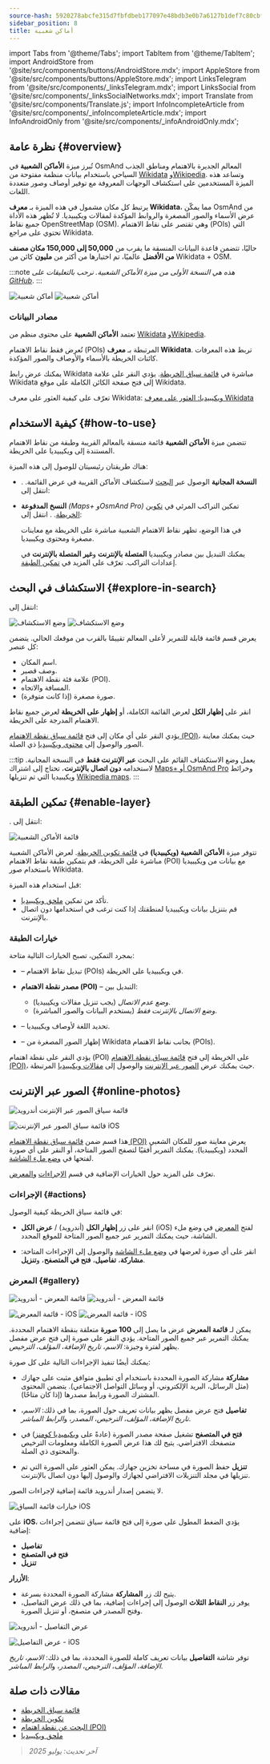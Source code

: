 ```yaml
---
source-hash: 5920278abcfe315d7fbfdbeb177097e48bdb3e0b7a6127b1def7c80cbfc2a59a
sidebar_position: 8
title: أماكن شعبية
---
```

import Tabs from '@theme/Tabs';
import TabItem from '@theme/TabItem';
import AndroidStore from '@site/src/components/buttons/AndroidStore.mdx';
import AppleStore from '@site/src/components/buttons/AppleStore.mdx';
import LinksTelegram from '@site/src/components/_linksTelegram.mdx';
import LinksSocial from '@site/src/components/_linksSocialNetworks.mdx';
import Translate from '@site/src/components/Translate.js';
import InfoIncompleteArticle from '@site/src/components/_infoIncompleteArticle.mdx';
import InfoAndroidOnly from '@site/src/components/_infoAndroidOnly.mdx';


<InfoIncompleteArticle/>


## نظرة عامة {#overview}

تُبرز ميزة **الأماكن الشعبية** في OsmAnd المعالم الجديرة بالاهتمام ومناطق الجذب السياحي باستخدام بيانات منظمة مفتوحة من [Wikidata](https://www.wikidata.org) و[Wikipedia](https://www.wikipedia.org/). وتساعد هذه الميزة المستخدمين على استكشاف الوجهات المعروفة مع توفير أوصاف وصور متعددة اللغات.

يرتبط كل مكان مشمول في هذه الميزة بـ **معرف Wikidata**، مما يمكّن OsmAnd من عرض الأسماء والصور المصغرة والروابط المؤكدة لمقالات ويكيبيديا. لا تُظهر هذه الأداة جميع نقاط OpenStreetMap (OSM). وهي تقتصر على نقاط الاهتمام (POIs) التي تحتوي على مراجع Wikidata.

حاليًا، تتضمن قاعدة البيانات المنسقة ما يقرب من **50,000 إلى 150,000 مكان مصنف من الأفضل** عالميًا، تم اختيارها من أكثر من **مليون** كائن من Wikidata + OSM.

:::note
*هذه هي النسخة الأولى من ميزة الأماكن الشعبية. نرحب بالتعليقات على [GitHub](https://github.com/osmandapp/OsmAnd)*.
:::

<Tabs groupId="operating-systems" queryString="current-os">

<TabItem value="android" label="أندرويد">

![أماكن شعبية](@site/static/img/map/popular_places/popular_places.png) ![أماكن شعبية](@site/static/img/map/popular_places/popular_places_1.png)

</TabItem>

</Tabs>


### مصادر البيانات

تعتمد **الأماكن الشعبية** على محتوى منظم من [Wikidata](https://www.wikidata.org) و[Wikipedia](https://www.wikipedia.org/).

تُعرض فقط نقاط الاهتمام (POIs) المرتبطة بـ **معرف Wikidata**. تربط هذه المعرفات كائنات الخريطة بالأسماء والأوصاف والصور المؤكدة.

يمكنك عرض رابط Wikidata مباشرة في [قائمة سياق الخريطة](../map/map-context-menu.md). يؤدي النقر على علامة Wikidata إلى فتح صفحة الكائن الكاملة على موقع Wikidata.

تعرّف على كيفية العثور على معرف Wikidata: [ويكيبيديا: العثور على معرف Wikidata](https://en.wikipedia.org/wiki/Wikipedia:Finding_a_Wikidata_ID)


## كيفية الاستخدام {#how-to-use}

<InfoAndroidOnly/>

تتضمن ميزة **الأماكن الشعبية** قائمة منسقة بالمعالم القريبة وطبقة من نقاط الاهتمام المستندة إلى ويكيبيديا على الخريطة.

هناك طريقتان رئيسيتان للوصول إلى هذه الميزة:

- **النسخة المجانية**
  الوصول عبر [البحث](#explore-in-search) لاستكشاف الأماكن القريبة في عرض القائمة.
  *<Translate android="true" ids="android_button_seq"/>*. انتقل إلى: *<Translate android="true" ids="map_widget_search,shared_string_explore,popular_places_nearby"/>*

- **النسخ المدفوعة** *(Maps+ وOsmAnd Pro)*
  تمكين التراكب المرئي في [تكوين الخريطة](#enable-layer).
  *<Translate android="true" ids="android_button_seq"/>*. انتقل إلى: *<Translate android="true" ids="shared_string_menu,configure_map,poi_osmwiki"/>*

  في هذا الوضع، تظهر نقاط الاهتمام الشعبية مباشرة على الخريطة مع معاينات مصغرة ومحتوى ويكيبيديا.

  يمكنك التبديل بين مصادر ويكيبيديا **المتصلة بالإنترنت** و**غير المتصلة بالإنترنت** في إعدادات التراكب. تعرّف على المزيد في [تمكين الطبقة](#enable-layer).


## الاستكشاف في البحث {#explore-in-search}

<InfoAndroidOnly/>

<Tabs groupId="operating-systems" queryString="current-os">

<TabItem value="android" label="أندرويد">

انتقل إلى: *<Translate android="true" ids="map_widget_search,shared_string_explore,popular_places_nearby"/>*

![وضع الاستكشاف](@site/static/img/map/popular_places/popular_places_search.png)
![وضع الاستكشاف](@site/static/img/map/popular_places/popular_places_search_2.png)

</TabItem>

</Tabs>

يعرض قسم **<Translate android="true" ids="popular_places_nearby"/>** قائمة قابلة للتمرير لأعلى المعالم تقييمًا بالقرب من موقعك الحالي. يتضمن كل عنصر:

- اسم المكان.
- وصف قصير.
- علامة فئة نقطة الاهتمام (POI).
- المسافة والاتجاه.
- صورة مصغرة (إذا كانت متوفرة).

انقر على **إظهار الكل** لعرض القائمة الكاملة، أو **إظهار على الخريطة** لعرض جميع نقاط الاهتمام المدرجة على الخريطة.

يؤدي النقر على أي مكان إلى فتح [قائمة سياق نقطة الاهتمام (POI)](./map-context-menu.md)، حيث يمكنك معاينة الصور والوصول إلى [محتوى ويكيبيديا](../plugins/wikipedia.md) ذي الصلة.

:::tip
يعمل وضع الاستكشاف القائم على البحث **عبر الإنترنت فقط** في النسخة المجانية.
لاستخدامه **دون اتصال بالإنترنت**، تحتاج إلى اشتراك [Maps+ أو OsmAnd Pro](../purchases/android.md) وخرائط ويكيبيديا التي تم تنزيلها [Wikipedia maps](../plugins/wikipedia.md).
:::


## تمكين الطبقة {#enable-layer}

<InfoAndroidOnly/>

<Tabs groupId="operating-systems" queryString="current-os">

<TabItem value="android" label="أندرويد">

**<Translate android="true" ids="android_button_seq"/>**. انتقل إلى: *<Translate android="true" ids="shared_string_menu,configure_map,poi_osmwiki"/>*

![قائمة الأماكن الشعبية](@site/static/img/map/popular_places/popular_places_menu.png)

</TabItem>

</Tabs>

تتوفر ميزة **الأماكن الشعبية (ويكيبيديا)** في [قائمة تكوين الخريطة](./configure-map-menu.md). لعرض الأماكن الشعبية مباشرة على الخريطة، قم بتمكين طبقة نقاط الاهتمام (POI) مع بيانات من ويكيبيديا باستخدام صور Wikidata.

قبل استخدام هذه الميزة:

- تأكد من تمكين [ملحق ويكيبيديا](../plugins/wikipedia.md).
- قم بتنزيل بيانات ويكيبيديا لمنطقتك إذا كنت ترغب في استخدامها دون اتصال بالإنترنت.

### خيارات الطبقة

بمجرد التمكين، تصبح الخيارات التالية متاحة:

- **<Translate android="true" ids="poi_osmwiki"/>** – تبديل نقاط الاهتمام (POIs) في ويكيبيديا على الخريطة.

- **مصدر نقطة الاهتمام (POI)** – التبديل بين:
  - *وضع عدم الاتصال* (يجب تنزيل مقالات ويكيبيديا).
  - *وضع الاتصال بالإنترنت فقط* (يستخدم البيانات والصور المباشرة).

- **<Translate android="true" ids="shared_string_language"/>** – تحديد اللغة لأوصاف ويكيبيديا.

- **<Translate android="true" ids="show_image_previews"/>** – إظهار الصور المصغرة من Wikidata بجانب نقاط الاهتمام (POIs).

يؤدي النقر على نقطة اهتمام (POI) على الخريطة إلى فتح [قائمة سياق نقطة الاهتمام (POI)](./map-context-menu.md)، حيث يمكنك عرض [الصور عبر الإنترنت](#online-photos) والوصول إلى [مقالات ويكيبيديا](../plugins/wikipedia.md) المرتبطة.


## الصور عبر الإنترنت {#online-photos}

*<Translate android="true" ids="help_article_map_map_context_menu_name,online_photos"/>*

<Tabs groupId="operating-systems" queryString="current-os">

<TabItem value="android" label="أندرويد">

![قائمة سياق الصور عبر الإنترنت أندرويد](@site/static/img/map/popular_places/online_photos_android.png)

</TabItem>

<TabItem value="ios" label="iOS">

![قائمة سياق الصور عبر الإنترنت iOS](@site/static/img/map/popular_places/online_photos_ios.png)

</TabItem>

</Tabs>

هذا قسم ضمن [قائمة سياق نقطة الاهتمام (POI)](./map-context-menu.md) يعرض معاينة صور للمكان الشعبي المحدد (ويكيبيديا). يمكنك التمرير أفقيًا لتصفح الصور المتاحة، أو النقر على أي صورة لفتحها في [وضع ملء الشاشة](#gallery).

تعرّف على المزيد حول الخيارات الإضافية في قسم [الإجراءات](#actions) و[المعرض](#gallery).


<!--

When you tap a Popular Place on the map or from the list, the [POI context menu](./map-context-menu.md) includes an **Online Photos** section with a horizontal preview of images.

- Tap any photo to view it in fullscreen.
- Swipe to browse more images.

For more actions like sharing, viewing metadata, or downloading — see [Gallery](#gallery).

-->

### الإجراءات {#actions}

في قائمة سياق الخريطة كيفية الوصول:

- انقر على زر **إظهار الكل** (أندرويد) / **عرض الكل** (iOS) لفتح [المعرض](#gallery) في وضع ملء الشاشة، حيث يمكنك التمرير عبر جميع الصور المتاحة للموقع المحدد.

- انقر على أي صورة لعرضها في [وضع ملء الشاشة](#gallery) والوصول إلى الإجراءات المتاحة:
  **مشاركة**، **تفاصيل**، **فتح في المتصفح**، و**تنزيل**.


### المعرض {#gallery}

<Tabs groupId="operating-systems" queryString="current-os">

<TabItem value="android" label="أندرويد">

![قائمة المعرض - أندرويد](@site/static/img/map/gallery_menu_android.png)
![قائمة المعرض - أندرويد](@site/static/img/map/gallery_menu_android_1.png)

</TabItem>

<TabItem value="ios" label="iOS">

![قائمة المعرض - iOS](@site/static/img/map/gallery_menu_ios.png)
![قائمة المعرض - iOS](@site/static/img/map/gallery_menu_ios_1.png)

</TabItem>

</Tabs>


يمكن لـ **قائمة المعرض** عرض ما يصل إلى **100 صورة** متعلقة بنقطة الاهتمام المحددة. يمكنك التمرير عبر جميع الصور المتاحة. يؤدي النقر على صورة إلى فتح عرض مفصل يظهر لفترة وجيزة: *الاسم*، *تاريخ الإضافة*، *المؤلف*، *الترخيص*.

يمكنك أيضًا تنفيذ الإجراءات التالية على كل صورة:

- **مشاركة**
  مشاركة الصورة المحددة باستخدام أي تطبيق متوافق مثبت على جهازك (مثل الرسائل، البريد الإلكتروني، أو وسائل التواصل الاجتماعي). يتضمن المحتوى المشترك الصورة ورابط مصدرها (إذا كان متاحًا).

- **تفاصيل**
  فتح عرض مفصل يظهر بيانات تعريف حول الصورة، بما في ذلك: *الاسم*، *تاريخ الإضافة*، *المؤلف*، *الترخيص*، *المصدر*، و*الرابط المباشر*.

- **فتح في المتصفح**
  تشغيل صفحة مصدر الصورة (عادةً على [ويكيميديا كومنز](https://commons.wikimedia.org/)) في متصفحك الافتراضي. يتيح لك هذا عرض الصورة الكاملة ومعلومات الترخيص والمحتوى ذي الصلة.

- **تنزيل**
  حفظ الصورة في مساحة تخزين جهازك. يمكن العثور على الصورة التي تم تنزيلها في مجلد التنزيلات الافتراضي لجهازك والوصول إليها دون اتصال بالإنترنت.


<Tabs groupId="operating-systems" queryString="current-os">

<TabItem value="android" label="أندرويد">

لا يتضمن إصدار أندرويد قائمة إضافية لإجراءات الصور.

</TabItem>

<TabItem value="ios" label="iOS">

![خيارات قائمة السياق iOS](@site/static/img/map/gallery_menu_ios_3.png)

على **iOS**، يؤدي الضغط المطول على صورة إلى فتح قائمة سياق تتضمن إجراءات إضافية:

- **تفاصيل**
- **فتح في المتصفح**
- **تنزيل**

**الأزرار**:

- يتيح لك زر **المشاركة** مشاركة الصورة المحددة بسرعة.
- يوفر زر **النقاط الثلاث** الوصول إلى إجراءات إضافية، بما في ذلك عرض التفاصيل، وفتح المصدر في متصفح، أو تنزيل الصورة.

</TabItem>

</Tabs>


<Tabs groupId="operating-systems" queryString="current-os">

<TabItem value="android" label="أندرويد">

![عرض التفاصيل - أندرويد](@site/static/img/map/gallery_menu_android_2.png)

</TabItem>

<TabItem value="ios" label="iOS">

![عرض التفاصيل - iOS](@site/static/img/map/gallery_menu_ios_2.png)

</TabItem>

</Tabs>

توفر شاشة **التفاصيل** بيانات تعريف كاملة للصورة المحددة، بما في ذلك: *الاسم*، *تاريخ الإضافة*، *المؤلف*، *الترخيص*، *المصدر*، و*الرابط المباشر*.


## مقالات ذات صلة

- [قائمة سياق الخريطة](./map-context-menu.md)
- [تكوين الخريطة](./configure-map-menu.md)
- [البحث عن نقطة اهتمام (POI)](../search/search-poi.md)
- [ملحق ويكيبيديا](../plugins/wikipedia.md)


> *آخر تحديث: يوليو 2025*


<!--
### Online Photos 2

<Tabs groupId="operating-systems" queryString="current-os">

<TabItem value="android" label="Android">

![Online Photos context menu Android](@site/static/img/map/images_nearby_1_andr.png) ![Street-Level Imagery Android](@site/static/img/map/street_level_imagery_andr.png)

</TabItem>

<TabItem value="ios" label="iOS">

![Online Photos context menu iOS](@site/static/img/map/online_photo_ios.png) ![Street-Level Imagery iOS](@site/static/img/map/street_level_imagery_ios.png)

</TabItem>

</Tabs>

#### Actions With Photos

How to access:

- Tap the **Show All**(Android) / **View All**(iOS) button to open [the gallery](#gallery-menu) in full screen mode. There you can swipe through all the images related to the selected location.

- Tap a photo to access actions such as *Share*, *Details*, *Open in browser*, and *Download*.

- You can also [browse](../map/point-layers-on-map.md#-street-level-imagery) street-level images on the map.

In the **Online photos** section of the map context menu, you can access photos of objects from the [Wikimedia](https://www.wikimedia.org/), which offers media files tagged with `image` or `wikimedia` from OpenStreetMap.

#### Gallery Menu 2

<Tabs groupId="operating-systems" queryString="current-os">

<TabItem value="android" label="Android">

![Online Photos context menu Android](@site/static/img/map/gallery_menu_android.png) ![Street-Level Imagery Android](@site/static/img/map/gallery_menu_android_1.png)

</TabItem>

<TabItem value="ios" label="iOS">

![Online Photos context menu iOS](@site/static/img/map/gallery_menu_ios.png) ![Street-Level Imagery iOS](@site/static/img/map/gallery_menu_ios_1.png)

</TabItem>

</Tabs>


The gallery can display up to 100 items. You can browse through all the photos, and short tapping on any photo will open it to view additional details (*Name*, *Date*, *Author*, *License*) and perform various actions (*Share*, *Details*, *Open in browser*, and *Download* options).


<Tabs groupId="operating-systems" queryString="current-os">

<TabItem value="android" label="Android">

</TabItem>

<TabItem value="ios" label="iOS">

![Online Photos context menu iOS](@site/static/img/map/gallery_menu_ios_3.png)

</TabItem>

</Tabs>



On iOS, long tapping on any photo opens an additional menu with actions such as *Details*, *Open in browser*, and *Download*.

Buttons:

- The **Share** button allows you to share the selected item.
- The **Three dots** button opens a menu with options like *Details*, *Open in browser*, and *Download*.

<Tabs groupId="operating-systems" queryString="current-os">

<TabItem value="android" label="Android">

![Online Photos context menu Android](@site/static/img/map/gallery_menu_android_2.png)

</TabItem>

<TabItem value="ios" label="iOS">

![Online Photos context menu iOS](@site/static/img/map/gallery_menu_ios_2.png)

</TabItem>

</Tabs>


The Details screen provides information such as the *Name*, *Added Date*, *Author*, *License*, *Source*, and *Link* of the selected item.

-->